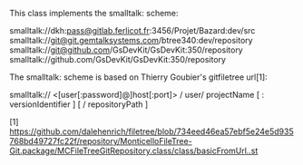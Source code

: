 This class implements the smalltalk: scheme:

 smalltalk://dkh:pass@gitlab.ferlicot.fr:3456/Projet/Bazard:dev/src
 smalltalk://git@git.gemtalksystems.com/btree340:dev/repository
 smalltalk://git@github.com/GsDevKit/GsDevKit:350/repository
 smalltalk://github.com/GsDevKit/GsDevKit:350/repository

The smalltalk: scheme is based on Thierry Goubier's gitfiletree url[1]:

  smalltalk:// <[user[:password]@]host[:port]> / user/ projectName [ : versionIdentifier ] [ / repositoryPath ]

[1] https://github.com/dalehenrich/filetree/blob/734eed46ea57ebf5e24e5d935768bd49727fc22f/repository/MonticelloFileTree-Git.package/MCFileTreeGitRepository.class/class/basicFromUrl..st